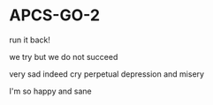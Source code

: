 # APCS-GO-2
run it back!

we try but
we do not succeed

very sad indeed
cry
perpetual depression and misery

I'm so happy and sane
